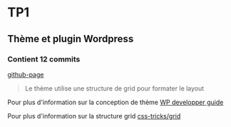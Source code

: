 # TP1
## Thème et plugin  Wordpress
### Contient 12 commits

[github-page](https://Car0lann3.github.io/wp-cdc)
> Le thème utilise une structure de grid pour formater le layout


Pour plus d'information sur la conception de thème
[WP developper guide](https://developper.wordpress.org/theme)

Pour plus d'information sur la structure grid
[css-tricks/grid](https://css-tricks.com/snippets/css/complete-guide-grid/)
